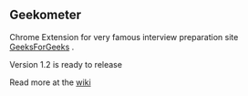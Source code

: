 Geekometer
------------
Chrome Extension for very famous interview preparation site [GeeksForGeeks](http://www.geeksforgeeks.org) .

Version 1.2 is ready to release

Read more at the [wiki](https://github.com/dhruvagarwal/geekometer/wiki)
